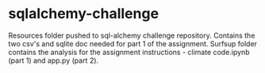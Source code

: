 # sqlalchemy-challenge
Resources folder pushed to sql-alchemy challenge repository. Contains the two csv's and sqlite doc needed for part 1 of the assignment.
Surfsup folder contains the analysis for the assignment instructions - climate code.ipynb (part 1) and app.py (part 2).
